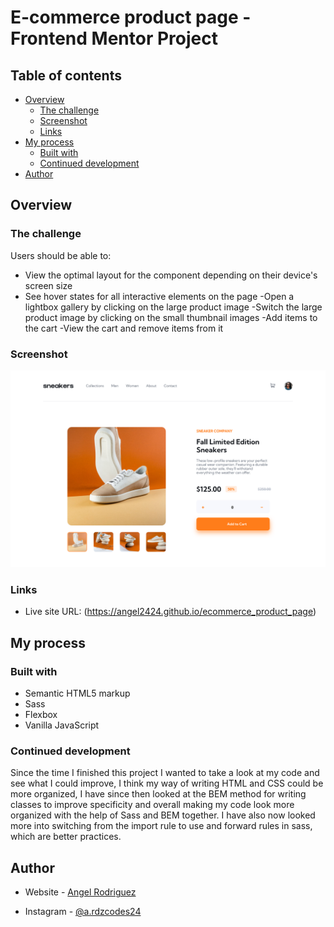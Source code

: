 # E-commerce product page - Frontend Mentor Project

## Table of contents

- [Overview](#overview)
  - [The challenge](#the-challenge)
  - [Screenshot](#screenshot)
  - [Links](#links)
- [My process](#my-process)
  - [Built with](#built-with)
  - [Continued development](#continued-development)
- [Author](#author)

## Overview

### The challenge

Users should be able to:

- View the optimal layout for the component depending on their device's screen size
- See hover states for all interactive elements on the page
-Open a lightbox gallery by clicking on the large product image
-Switch the large product image by clicking on the small thumbnail images
-Add items to the cart
-View the cart and remove items from it

### Screenshot

![](./images/ecommerce_img.png)


### Links

- Live site URL:  (https://angel2424.github.io/ecommerce_product_page)

## My process

### Built with

- Semantic HTML5 markup
- Sass
- Flexbox
- Vanilla JavaScript

### Continued development

Since the time I finished this project I wanted to take a look at my code and see what I could improve, I think my way of writing HTML and CSS could be more organized, I have since then looked at the BEM method for writing classes to improve specificity and overall making my code look more organized with the help of Sass and BEM together. I have also now looked more into switching from the import rule to use and forward rules in sass, which are better practices. 

## Author

- Website - [Angel Rodriguez](https://angel2424.github.io/portfolio)

- Instagram - [@a.rdzcodes24](https://www.instagram.com/a.rdzcodes24)
